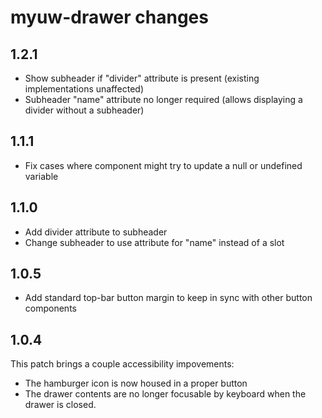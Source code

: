 # myuw-drawer changes

## 1.2.1

* Show subheader if "divider" attribute is present (existing implementations unaffected)
* Subheader "name" attribute no longer required (allows displaying a divider without a subheader)

## 1.1.1

* Fix cases where component might try to update a null or undefined variable

## 1.1.0

* Add divider attribute to subheader
* Change subheader to use attribute for "name" instead of a slot

## 1.0.5

* Add standard top-bar button margin to keep in sync with other button components

## 1.0.4

This patch brings a couple accessibility impovements: 

* The hamburger icon is now housed in a proper button 
* The drawer contents are no longer focusable by keyboard when the drawer is closed.
